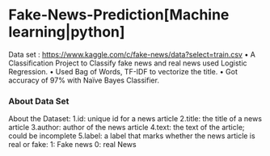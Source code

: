 # Fake-News-Prediction[Machine learning|python]
Data set : https://www.kaggle.com/c/fake-news/data?select=train.csv
•	A Classification Project to Classify fake news and real news used Logistic Regression.
•	Used Bag of Words, TF-IDF to vectorize the title.
•	Got accuracy of 97% with Naïve Bayes Classifier.
### About Data Set
About the Dataset: 1.id: unique id for a news article 
2.title: the title of a news article
3.author: author of the news article
4.text: the text of the article; could be incomplete 
5.label: a label that marks whether the news article is real or fake:
1: Fake news 
0: real News
